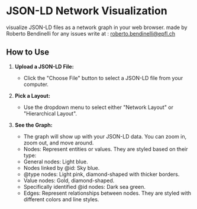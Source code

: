 # JSON-LD Network Visualization

visualize JSON-LD files as a network graph in your web browser.
made by Roberto Bendinelli for any issues write at : roberto.bendinelli@epfl.ch

## How to Use

1. **Upload a JSON-LD File:**
   - Click the "Choose File" button to select a JSON-LD file from your computer.

2. **Pick a Layout:**
   - Use the dropdown menu to select either "Network Layout" or "Hierarchical Layout".

3. **See the Graph:**
   - The graph will show up with your JSON-LD data. You can zoom in, zoom out, and move around.
    - Nodes: Represent entities or values. They are styled based on their type:
    - General nodes: Light blue.
    - Nodes linked by @id: Sky blue.
    - @type nodes: Light pink, diamond-shaped with thicker borders.
    - Value nodes: Gold, diamond-shaped.
    - Specifically identified @id nodes: Dark sea green.
    - Edges: Represent relationships between nodes. They are styled with different colors and line styles.